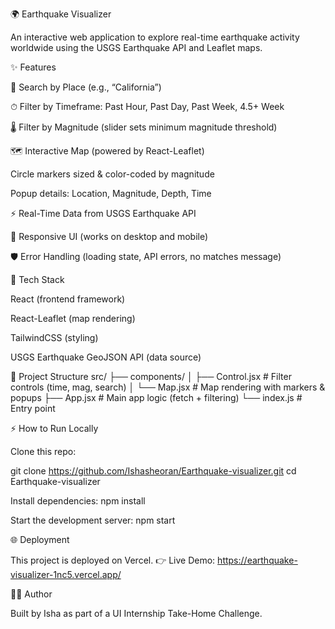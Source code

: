 🌍 Earthquake Visualizer

An interactive web application to explore real-time earthquake activity worldwide using the USGS Earthquake API and Leaflet maps.

✨ Features

🔎 Search by Place (e.g., “California”)

⏱ Filter by Timeframe: Past Hour, Past Day, Past Week, 4.5+ Week

🌡 Filter by Magnitude (slider sets minimum magnitude threshold)

🗺 Interactive Map (powered by React-Leaflet)

Circle markers sized & color-coded by magnitude

Popup details: Location, Magnitude, Depth, Time

⚡ Real-Time Data from USGS Earthquake API

📱 Responsive UI (works on desktop and mobile)

🛡 Error Handling (loading state, API errors, no matches message)


🚀 Tech Stack

React (frontend framework)

React-Leaflet (map rendering)

TailwindCSS (styling)

USGS Earthquake GeoJSON API (data source)

📂 Project Structure
src/
 ├── components/
 │   ├── Control.jsx      # Filter controls (time, mag, search)
 │   └── Map.jsx          # Map rendering with markers & popups
 ├── App.jsx              # Main app logic (fetch + filtering)
 └── index.js             # Entry point

⚡ How to Run Locally

Clone this repo:

git clone https://github.com/Ishasheoran/Earthquake-visualizer.git
cd Earthquake-visualizer


Install dependencies:
npm install

Start the development server:
npm start

🌐 Deployment

This project is deployed on Vercel.
👉 Live Demo: https://earthquake-visualizer-1nc5.vercel.app/


👩‍💻 Author

Built by Isha as part of a UI Internship Take-Home Challenge.
